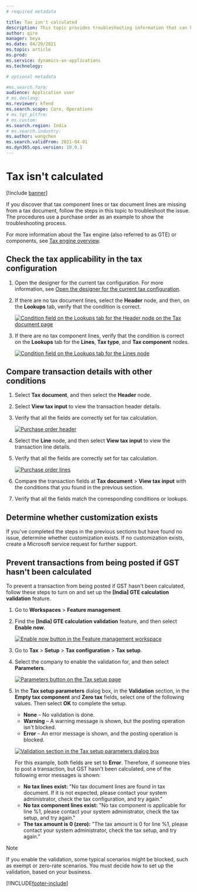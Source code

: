 ```yaml
---
# required metadata

title: Tax isn't calculated
description: This topic provides troubleshooting information that can help when when tax isn't calculated on tax documents.
author: qire
manager: beya
ms.date: 04/29/2021
ms.topic: article
ms.prod: 
ms.service: dynamics-ax-applications
ms.technology: 

# optional metadata

#ms.search.form:
audience: Application user
# ms.devlang: 
ms.reviewer: kfend
ms.search.scope: Core, Operations
# ms.tgt_pltfrm: 
# ms.custom: 
ms.search.region: India
# ms.search.industry: 
ms.author: wangchen
ms.search.validFrom: 2021-04-01
ms.dyn365.ops.version: 10.0.1
---
```


# Tax isn't calculated

[!include [banner](../includes/banner.md)]

If you discover that tax component lines or tax document lines are missing from a tax document, follow the steps in this topic to troubleshoot the issue. The procedures use a purchase order as an example to show the troubleshooting process.

For more information about the Tax engine (also referred to as GTE) or components, see [Tax engine overview](../general-ledger/tax-engine.md).

## Check the tax applicability in the tax configuration

1. Open the designer for the current tax configuration. For more information, see [Open the designer for the current tax configuration](apac-ind-GST-troubleshooting-open-designer-current-used-tax-configuration.md).
2. If there are no tax document lines, select the **Header** node, and then, on the **Lookups** tab, verify that the condition is correct.

    [![Condition field on the Lookups tab for the Header node on the Tax document page](./media/tax-not-calculated-Picture1.png)](./media/tax-not-calculated-Picture1.png)

3. If there are no tax component lines, verify that the condition is correct on the **Lookups** tab for the **Lines**, **Tax type**, and **Tax component** nodes.

    [![Condition field on the Lookups tab for the Lines node](./media/tax-not-calculated-Picture2.png)](./media/tax-not-calculated-Picture2.png)

## Compare transaction details with other conditions

1. Select **Tax document**, and then select the **Header** node.
2. Select **View tax input** to view the transaction header details.
3. Verify that all the fields are correctly set for tax calculation.

    [![Purchase order header](./media/tax-not-calculated-Picture3.png)](./media/tax-not-calculated-Picture3.png)

4. Select the **Line** node, and then select **View tax input** to view the transaction line details.
5. Verify that all the fields are correctly set for tax calculation.

    [![Purchase order lines](./media/tax-not-calculated-Picture4.png)](./media/tax-not-calculated-Picture4.png)

6. Compare the transaction fields at **Tax document** \> **View tax input** with the conditions that you found in the previous section.
7. Verify that all the fields match the corresponding conditions or lookups.

## Determine whether customization exists

If you've completed the steps in the previous sections but have found no issue, determine whether customization exists. If no customization exists, create a Microsoft service request for further support.

## Prevent transactions from being posted if GST hasn't been calculated

To prevent a transaction from being posted if GST hasn't been calculated, follow these steps to turn on and set up the **\[India\] GTE calculation validation** feature.

1. Go to **Workspaces** \> **Feature management**.
2. Find the **\[India\] GTE calculation validation** feature, and then select **Enable now**.

    [![Enable now button in the Feature management workspace](./media/tax-not-calculated-Picture5.png)](./media/tax-not-calculated-Picture5.png)

3. Go to **Tax** \> **Setup** \> **Tax configuration** \> **Tax setup**.
4. Select the company to enable the validation for, and then select **Parameters**.

    [![Parameters button on the Tax setup page](./media/tax-not-calculated-Picture6.png)](./media/tax-not-calculated-Picture6.png)

5. In the **Tax setup parameters** dialog box, in the **Validation** section, in the **Empty tax component** and **Zero tax** fields, select one of the following values. Then select **OK** to complete the setup.

    - **None** – No validation is done.
    - **Warning** – A warning message is shown, but the posting operation isn't blocked.
    - **Error** – An error message is shown, and the posting operation is blocked.

    [![Validation section in the Tax setup parameters dialog box](./media/tax-not-calculated-Picture7.png)](./media/tax-not-calculated-Picture7.png)

    For this example, both fields are set to **Error**. Therefore, if someone tries to post a transaction, but GST hasn't been calculated, one of the following error messages is shown:

    - **No tax lines exist:** "No tax document lines are found in tax document. If it is not expected, please contact your system administrator, check the tax configuration, and try again."
    - **No tax component lines exist:** "No tax component is applicable for line %1, please contact your system administrator, check the tax setup, and try again."
    - **The tax amount is 0 (zero):** "The tax amount is 0 for line %1, please contact your system administrator, check the tax setup, and try again."

> [!NOTE]
> If you enable the validation, some typical scenarios might be blocked, such as exempt or zero-rate scenarios. You must decide how to set up the validation, based on your business.

[!INCLUDE[footer-include](../../includes/footer-banner.md)]
